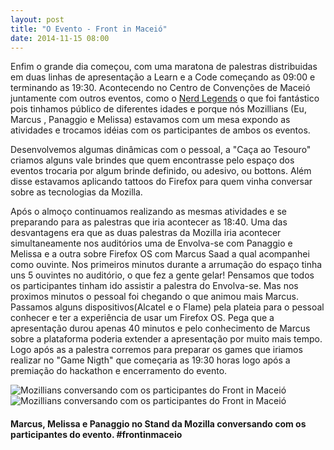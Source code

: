```yaml
---
layout: post
title: "O Evento - Front in Maceió"
date: 2014-11-15 08:00
---
```


<p class="txt-post">
Enfim o grande dia começou, com uma maratona de palestras distribuidas em duas linhas de apresentação a Learn e a Code começando as 09:00 e terminando as 19:30. Acontecendo no Centro de Convenções de Maceió juntamente com outros eventos, como o <a href="http://www.nerdlegends.com/">Nerd Legends</a> o que foi fantástico pois tinhamos público de diferentes idades e porque nós Mozillians (Eu, Marcus , Panaggio e Melissa) estavamos com um mesa expondo as atividades e trocamos idéias com os participantes de ambos os eventos.
</p>

<p class="txt-post">
Desenvolvemos algumas dinâmicas com o pessoal, a "Caça ao Tesouro" criamos alguns vale brindes que quem encontrasse pelo espaço dos eventos trocaria por algum brinde definido, ou adesivo, ou bottons. Além disse estavamos aplicando tattoos do Firefox para quem vinha conversar sobre as tecnologias da Mozilla.
</p>

<p class="txt-post">
Após o almoço continuamos realizando as mesmas atividades e se preparando para as palestras que iria acontecer as 18:40. Uma das desvantagens era que as duas palestras da Mozilla iria acontecer simultaneamente nos auditórios uma de Envolva-se com Panaggio e Melissa e a outra sobre Firefox OS com Marcus Saad a qual acompanhei como ouvinte. Nos primeiros minutos durante a arrumação do espaço tinha uns 5 ouvintes no auditório, o que fez a gente gelar! Pensamos que todos os participantes tinham ido assistir a palestra do Envolva-se. Mas nos proximos minutos o pessoal foi chegando o que animou mais Marcus. Passamos alguns dispositivos(Alcatel e o Flame) pela plateia para o pessoal conhecer e ter a experiência de usar um Firefox OS. Pega que a apresentação durou apenas 40 minutos e pelo conhecimento de Marcus sobre a plataforma poderia extender a apresentação por muito mais tempo. Logo após as a palestra corremos para preparar os games que iriamos realizar no "Game Nigth" que começaria as 19:30 horas logo após a premiação do hackathon e encerramento do evento. 
</p>

<img src="http://rafaeltavares.co/public/img/stand-mozilla-front-in-maceio_1.jpg" alt="Mozillians conversando com os participantes do Front in Maceió"/>
<img src="http://rafaeltavares.co/public/img/stand-mozilla-front-in-maceio_2.jpg" alt="Mozillians conversando com os participantes do Front in Maceió"/>
<h4>
   Marcus, Melissa e Panaggio no Stand da Mozilla conversando com os participantes do evento. #frontinmaceio
</h4>
